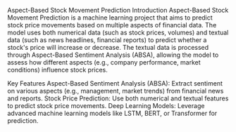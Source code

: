 Aspect-Based Stock Movement Prediction
Introduction
Aspect-Based Stock Movement Prediction is a machine learning project that aims to predict stock price movements based on multiple aspects of financial data. The model uses both numerical data (such as stock prices, volumes) and textual data (such as news headlines, financial reports) to predict whether a stock's price will increase or decrease. The textual data is processed through Aspect-Based Sentiment Analysis (ABSA), allowing the model to assess how different aspects (e.g., company performance, market conditions) influence stock prices.

Key Features
Aspect-Based Sentiment Analysis (ABSA): Extract sentiment on various aspects (e.g., management, market trends) from financial news and reports.
Stock Price Prediction: Use both numerical and textual features to predict stock price movements.
Deep Learning Models: Leverage advanced machine learning models like LSTM, BERT, or Transformer for prediction.
